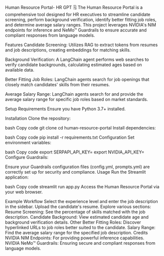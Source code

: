 Human Resource Portal- HR GPT 🗒️
The Human Resource Portal is a comprehensive tool designed for HR executives to streamline candidate screening, perform background verification, identify better fitting job roles, and determine average salary ranges. This project leverages NVIDIA's NIM endpoints for inference and NeMo™ Guardrails to ensure accurate and compliant responses from language models.

Features
Candidate Screening: Utilizes RAG to extract tokens from resumes and job descriptions, creating embeddings for matching skills.

Background Verification: A LangChain agent performs web searches to verify candidate backgrounds, calculating estimated ages based on available data.

Better Fitting Job Roles: LangChain agents search for job openings that closely match candidates' skills from their resumes.

Average Salary Range: LangChain agents search for and provide the average salary range for specific job roles based on market standards.

Setup
Requirements
Ensure you have Python 3.7+ installed.

Installation
Clone the repository:

bash
Copy code
git clone <repository-url>
cd human-resource-portal
Install dependencies:

bash
Copy code
pip install -r requirements.txt
Configuration
Set environment variables:

bash
Copy code
export SERPAPI_API_KEY=<your-serpapi-api-key>
export NVIDIA_API_KEY=<your-nvidia-api-key>
Configure Guardrails:

Ensure your Guardrails configuration files (config.yml, prompts.yml) are correctly set up for security and compliance.
Usage
Run the Streamlit application:

bash
Copy code
streamlit run app.py
Access the Human Resource Portal via your web browser.

Example Workflow
Select the experience level and enter the job description in the sidebar.
Upload the candidate's resume.
Explore various sections:
Resume Screening: See the percentage of skills matched with the job description.
Candidate Background: View estimated candidate age and background verification details.
Other Better Fitting Roles: Discover hyperlinked URLs to job roles better suited to the candidate.
Salary Range: Find the average salary range for the specified job description.
Credits
NVIDIA NIM Endpoints: For providing powerful inference capabilities.
NVIDIA NeMo™ Guardrails: Ensuring secure and compliant responses from language models.

